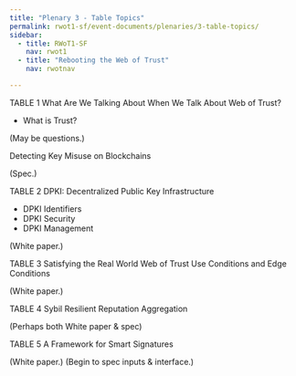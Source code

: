 ```yaml
---
title: "Plenary 3 - Table Topics"
permalink: rwot1-sf/event-documents/plenaries/3-table-topics/
sidebar:
  - title: RWoT1-SF
    nav: rwot1
  - title: "Rebooting the Web of Trust"
    nav: rwotnav

---
```


TABLE 1
What Are We Talking About When We Talk About Web of Trust?
- What is Trust?

(May be questions.)

Detecting Key Misuse on Blockchains

(Spec.)

TABLE 2
DPKI: Decentralized Public Key Infrastructure
- DPKI Identifiers
- DPKI Security
- DPKI Management

(White paper.)

TABLE 3
Satisfying the Real World
Web of Trust Use Conditions and Edge Conditions

(White paper.)

TABLE 4
Sybil Resilient Reputation Aggregation

(Perhaps both White paper & spec)

TABLE 5
A Framework for Smart Signatures

(White paper.)
(Begin to spec inputs & interface.)
